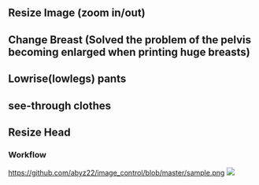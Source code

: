 ## Resize Image (zoom in/out)
## Change Breast (Solved the problem of the pelvis becoming enlarged when printing huge breasts)
## Lowrise(lowlegs) pants
## see-through clothes
## Resize Head


### Workflow
https://github.com/abyz22/image_control/blob/master/sample.png
<img src=".sample.png">
